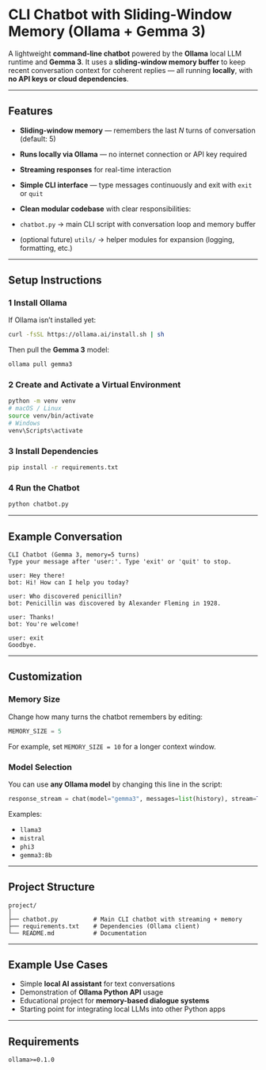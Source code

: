 #  CLI Chatbot with Sliding-Window Memory (Ollama + Gemma 3)

A lightweight **command-line chatbot** powered by the **Ollama** local LLM runtime and **Gemma 3**.
It uses a **sliding-window memory buffer** to keep recent conversation context for coherent replies — all running **locally**, with **no API keys or cloud dependencies**.

---

##  Features

*  **Sliding-window memory** — remembers the last *N* turns of conversation (default: 5)
*  **Runs locally via Ollama** — no internet connection or API key required
*  **Streaming responses** for real-time interaction
*  **Simple CLI interface** — type messages continuously and exit with `exit` or `quit`
*  **Clean modular codebase** with clear responsibilities:

  * `chatbot.py` → main CLI script with conversation loop and memory buffer
  * (optional future) `utils/` → helper modules for expansion (logging, formatting, etc.)

---

## Setup Instructions

### 1 Install Ollama

If Ollama isn’t installed yet:

```bash
curl -fsSL https://ollama.ai/install.sh | sh
```

Then pull the **Gemma 3** model:

```bash
ollama pull gemma3
```

### 2 Create and Activate a Virtual Environment

```bash
python -m venv venv
# macOS / Linux
source venv/bin/activate
# Windows
venv\Scripts\activate
```

### 3 Install Dependencies

```bash
pip install -r requirements.txt
```

### 4 Run the Chatbot

```bash
python chatbot.py
```

---

## Example Conversation

```
CLI Chatbot (Gemma 3, memory=5 turns)
Type your message after 'user:'. Type 'exit' or 'quit' to stop.

user: Hey there!
bot: Hi! How can I help you today?

user: Who discovered penicillin?
bot: Penicillin was discovered by Alexander Fleming in 1928.

user: Thanks!
bot: You're welcome!

user: exit
Goodbye.
```

---

## Customization

### Memory Size

Change how many turns the chatbot remembers by editing:

```python
MEMORY_SIZE = 5
```

For example, set `MEMORY_SIZE = 10` for a longer context window.

### Model Selection

You can use **any Ollama model** by changing this line in the script:

```python
response_stream = chat(model="gemma3", messages=list(history), stream=True)
```

Examples:

* `llama3`
* `mistral`
* `phi3`
* `gemma3:8b`

---

## Project Structure

```
project/
│
├── chatbot.py          # Main CLI chatbot with streaming + memory
├── requirements.txt    # Dependencies (Ollama client)
└── README.md           # Documentation
```

---

## Example Use Cases

* Simple **local AI assistant** for text conversations
* Demonstration of **Ollama Python API** usage
* Educational project for **memory-based dialogue systems**
* Starting point for integrating local LLMs into other Python apps

---

##  Requirements

```
ollama>=0.1.0
```

